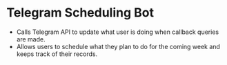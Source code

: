 # Telegram Scheduling Bot

* Calls Telegram API to update what user is doing when callback queries are made.
* Allows users to schedule what they plan to do for the coming week and keeps track of their records.

